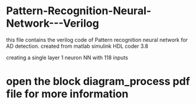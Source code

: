# Pattern-Recognition-Neural-Network---Verilog
this file contains the verilog code of Pattern recognition neural network for AD detection. created from matlab simulink HDL coder 3.8

creating a single layer 1 neuron NN with 118 inputs 
# open the block diagram_process pdf file for more information 

